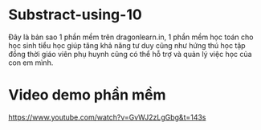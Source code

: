 # Substract-using-10
Đây là bản sao 1 phần mềm trên dragonlearn.in, 1 phần mềm học toán cho học sinh tiểu học giúp tăng khả năng tư duy cũng như hứng thú học tập đồng thời giáo viên phụ huynh cũng có thể hỗ trợ và quản lý việc học của con em mình.

# Video demo phần mềm 
  https://www.youtube.com/watch?v=GvWJ2zLgGbg&t=143s
  
